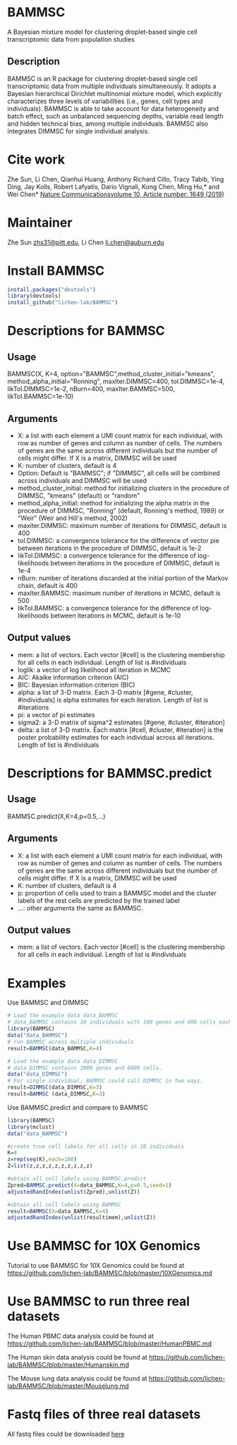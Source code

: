# BAMMSC
A Bayesian mixture model for clustering droplet-based single cell transcriptomic data from population studies

## Description
BAMMSC is an R package for clustering droplet-based single cell transcriptomic data from multiple individuals simultaneously. It adopts a Bayesian hierarchical Dirichlet multinomial mixture model, which explicitly characterizes three levels of variabilities (i.e., genes, cell types and individuals). BAMMSC is able to take account for data heterogeneity and batch effect, such as unbalanced sequencing depths, variable read length and hidden technical bias, among multiple individuals. BAMMSC also integrates DIMMSC for single individual analysis.

# Cite work
Zhe Sun, Li Chen, Qianhui Huang, Anthony Richard Cillo, Tracy Tabib, Ying Ding, Jay Kolls, Robert Lafyatis, Dario Vignali, Kong Chen, Ming Hu,* and Wei Chen* [Nature Communicationsvolume 10, Article number: 1649 (2019)](https://www.nature.com/articles/s41467-019-09639-3)

# Maintainer
Zhe Sun <zhs31@pitt.edu>, Li Chen <li.chen@auburn.edu>


# Install BAMMSC
```r
install.packages("devtools")
library(devtools)
install_github("lichen-lab/BAMMSC")
```


# Descriptions for BAMMSC

## Usage
BAMMSC(X, K=4, option="BAMMSC",method_cluster_initial="kmeans", method_alpha_initial="Ronning", maxIter.DIMMSC=400, tol.DIMMSC=1e-4, likTol.DIMMSC=1e-2, nBurn=400, maxIter.BAMMSC=500, likTol.BAMMSC=1e-10)

## Arguments
*  X: a list with each element a UMI count matrix for each individual, with row as number of genes and column as number of cells. The numbers of genes are the same across different individuals but the number of cells might differ. If X is a matrix, DIMMSC will be used
*  K: number of clusters, default is 4
*  Option: Default is  "BAMMSC"; if "DIMMSC", all cells will be combined across individuals and DIMMSC will be used
*  method_cluster_initial: method for initializing clusters in the procedure of DIMMSC, "kmeans" (default) or "random"
*  method_alpha_initial: method for initializing the alpha matrix in the procedure of DIMMSC, "Ronning" (default, Ronning's method, 1989) or "Weir" (Weir and Hill's method, 2002)
*  maxiter.DIMMSC: maximum number of iterations for DIMMSC, default is 400
*  tol.DIMMSC: a convergence tolerance for the difference of vector pie between iterations in the procedure of DIMMSC, default is 1e-2
*  likTol.DIMMSC: a convergence tolerance for the difference of log-likelihoods between iterations in the procedure of DIMMSC, default is 1e-4
*  nBurn: number of iterations discarded at the initial portion of the Markov chain, default is 400
*  maxIter.BAMMSC: maximum number of iterations in MCMC, default is 500
*  likTol.BAMMSC: a convergence tolerance for the difference of log-likelihoods between iterations in MCMC, default is 1e-10

## Output values
* mem: a list of vectors. Each vector [#cell] is the clustering membership for all cells in each individual. Length of list is #individuals
* loglik: a vector of log likelihood all iteration in MCMC
* AIC: Akaike information criterion (AIC)
* BIC: Bayesian information criterion (BIC)
* alpha: a list of 3-D matrix. Each 3-D matrix [#gene, #cluster, #individuals] is alpha estimates for each iteration. Length of list is #iterations
* pi: a vector of pi estimates
* sigma2: a 3-D matrix of sigma^2 estimates [#gene, #cluster, #iteration]
* delta: a list of 3-D matrix. Each matrix [#cell, #cluster, #iteration] is the poster probability estimates for each individual across all iterations. Length of list is #individuals

# Descriptions for BAMMSC.predict

## Usage
BAMMSC.predict(X,K=4,p=0.5,...)

## Arguments
*  X: a list with each element a UMI count matrix for each individual, with row as number of genes and column as number of cells. The numbers of genes are the same across different individuals but the number of cells might differ. If X is a matrix, DIMMSC will be used
*  K: number of clusters, default is 4
*  p: proportion of cells used to train a BAMMSC model and the cluster labels of the rest cells are predicted by the trained label
 *  ...: other arguments the same as BAMMSC.
 
 ## Output values
 * mem: a list of vectors. Each vector [#cell] is the clustering membership for all cells in each individual. Length of list is #individuals


# Examples

Use BAMMSC and DIMMSC
```r
# Load the example data data_BAMMSC
# data_BAMMSC contains 10 individuals with 100 genes and 400 cells each
library(BAMMSC)
data("data_BAMMSC")
# run BAMMSC across multiple individuals
result=BAMMSC(data_BAMMSC,K=4)

# Load the example data data_DIMMSC
# data_DIMMSC contains 1000 genes and 6000 cells.
data("data_DIMMSC")
# For single individual, BAMMSC could call DIMMSC in two ways.
result=DIMMSC(data_DIMMSC,K=3)
result=BAMMSC (data_DIMMSC,K=3)
```

Use BAMMSC.predict and compare to BAMMSC
```r
library(BAMMSC)
library(mclust)
data("data_BAMMSC")

#create true cell labels for all cells in 10 individuals
K=4
z=rep(seq(K),each=100)
Z=list(z,z,z,z,z,z,z,z,z,z)  

#obtain all cell labels using BAMMSC.predict
Zpred=BAMMSC.predict(X=data_BAMMSC,K=4,p=0.5,seed=1)
adjustedRandIndex(unlist(Zpred),unlist(Z))

#obtain all cell labels using BAMMSC
result=BAMMSC(X=data_BAMMSC,K=4)
adjustedRandIndex(unlist(result$mem),unlist(Z))

```

# Use BAMMSC for 10X Genomics 
Tutorial to use BAMMSC for 10X Genomics could be found at https://github.com/lichen-lab/BAMMSC/blob/master/10XGenomics.md


# Use BAMMSC to run three real datasets

The Human PBMC data analysis could be found at https://github.com/lichen-lab/BAMMSC/blob/master/HumanPBMC.md

The Human skin data analysis could be found at https://github.com/lichen-lab/BAMMSC/blob/master/Humanskin.md

The Mouse lung data analysis could be found at https://github.com/lichen-lab/BAMMSC/blob/master/Mouselung.md

# Fastq files of three real datasets

All fastq files could be downloaded [here](https://pitt.app.box.com/s/aqwl3aedfqxp41oecvudybv9h9u0t4ai)





